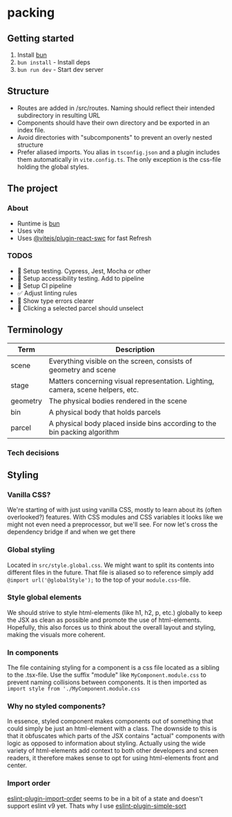 # packing

## Getting started
1. Install [bun](https://bun.sh/)
2. `bun install` - Install deps
3. `bun run dev` - Start dev server

## Structure
- Routes are added in /src/routes. Naming should reflect their intended subdirectory in resulting URL
- Components should have their own directory and be exported in an index file.
- Avoid directories with "subcomponents" to prevent an overly nested structure
- Prefer aliased imports. You alias in `tsconfig.json` and a plugin includes them automatically in `vite.config.ts`. The only exception is the css-file holding the global styles.

## The project

### About
- Runtime is [bun](https://bun.sh/)
- Uses vite
- Uses [@vitejs/plugin-react-swc](https://github.com/vitejs/vite-plugin-react-swc) for fast Refresh

### TODOS
- 🚧 Setup testing. Cypress, Jest, Mocha or other
- 🚧 Setup accessibility testing. Add to pipeline
- 🚧 Setup CI pipeline
- ✅ Adjust linting rules
- 🚧 Show type errors clearer
- 🚧 Clicking a selected parcel should unselect

## Terminology
| Term     | Description                                                                     |
| ---------| ------------------------------------------------------------------------------- |
| scene    | Everything visible on the screen, consists of geometry and scene                |
| stage    | Matters concerning visual representation. Lighting, camera, scene helpers, etc. |
| geometry | The physical bodies rendered in the scene                                       |
| bin      | A physical body that holds parcels                                              |
| parcel   | A physical body placed inside bins according to the bin packing algorithm       |

### Tech decisions

## Styling

### Vanilla CSS?
We're starting of with just using vanilla CSS, mostly to learn about its (often overlooked?) features. With CSS modules and CSS variables it looks like we might not even need a preprocessor, but we'll see. For now let's cross the dependency bridge if and when we get there

### Global styling
Located in `src/style.global.css`. We might want to split its contents into different files in the future. That file is aliased so to reference simply add `@import url('@globalStyle');` to the top of your `module.css`-file.

### Style global elements
We should strive to style html-elements (like h1, h2, p, etc.) globally to keep the JSX as clean as possible and promote the use of html-elements. Hopefully, this also forces us to think about the overall layout and styling, making the visuals more coherent.

### In components
The file containing styling for a component is a css file located as a sibling to the .tsx-file. Use the suffix "module" like `MyComponent.module.css` to prevent naming collisions between components.
It is then imported as `import style from './MyComponent.module.css`

### Why no styled components?
In essence, styled component makes components out of something that could simply be just an html-element with a class.
The downside to this is that it obfuscates which parts of the JSX contains "actual" components with logic as opposed to information about styling. Actually using the wide variety of html-elements add context to both other developers and screen readers, it therefore makes sense to opt for using html-elements front and center.

### Import order
[eslint-plugin-import-order](https://github.com/import-js/eslint-plugin-import/issues/2948) seems to be in a bit of a state and doesn't support eslint v9 yet. Thats why I use [eslint-plugin-simple-sort](https://github.com/lydell/eslint-plugin-simple-import-sort)
